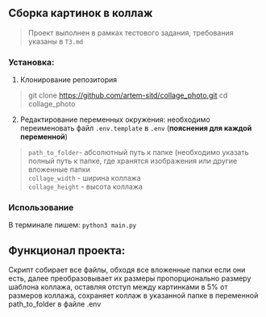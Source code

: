 ## Сборка картинок в коллаж

> Проект выполнен в рамках тестового задания, требования указаны в `ТЗ.md`

### Установка:
 
1. Клонирование репозитория

> git clone https://github.com/artem-sitd/collage_photo.git
> cd collage_photo
> 
2. Редактирование переменных окружения:
необходимо переименовать файл `.env.template` в `.env` (**пояснения для каждой переменной**)
> `path_to_folder`- абсолютный путь к папке (необходимо указать полный путь к папке, где хранятся 
> изображения или другие вложенные папки\
`collage_width` - ширина коллажа\
`collage_height` - высота коллажа

### Использование
В терминале пишем: `python3 main.py`

## Функционал проекта:
Скрипт собирает все файлы, обходя все вложенные папки если они есть, далее преобразовывает 
их размеры пропорционально размеру шаблона коллажа, оставляя отступ между картинками в 5% от размеров коллажа, 
сохраняет коллаж в указанной папке в переменной path_to_folder в файле .env